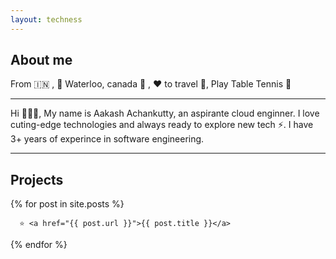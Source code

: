 ```yaml
---
layout: techness
---
```



## About me
 From 🇮🇳 ,  📍 Waterloo, canada 🍁 , ❤️ to travel 🛫, Play Table Tennis 🏓

--- 

Hi 🙋🏻‍♂️, My name is Aakash Achankutty, an aspirante cloud enginner. I love cuting-edge technologies and always ready to explore new tech ⚡️. I have 3+ years of experince in software engineering.


---

## Projects


{% for post in site.posts %}

<div>

      ⭐️ <a href="{{ post.url }}">{{ post.title }}</a>
  </div>
    
  {% endfor %}


  